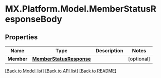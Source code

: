 # MX.Platform.Model.MemberStatusResponseBody

## Properties

Name | Type | Description | Notes
------------ | ------------- | ------------- | -------------
**Member** | [**MemberStatusResponse**](MemberStatusResponse.md) |  | [optional] 

[[Back to Model list]](../README.md#documentation-for-models) [[Back to API list]](../README.md#documentation-for-api-endpoints) [[Back to README]](../README.md)

